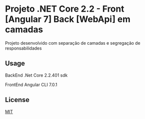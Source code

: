 # Projeto .NET Core 2.2 - Front [Angular 7] Back [WebApi] em camadas

Projeto desenvolvido com separação de camadas e segregação de responsabilidades


## Usage

BackEnd
.Net Core 2.2.401 sdk

FrontEnd
Angular CLI 7.0.1



## License
[MIT](https://choosealicense.com/licenses/mit/)